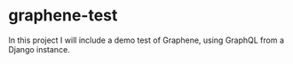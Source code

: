 # graphene-test
In this project I will include a demo test of Graphene, using GraphQL from a Django instance.
